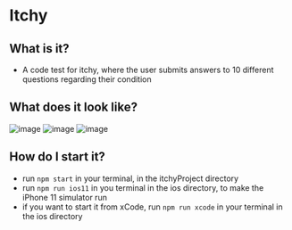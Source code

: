 # Itchy

## What is it?

- A code test for itchy, where the user submits answers to 10 different questions regarding their condition

## What does it look like?

![image](./assets/png/Question1.png)
![image](./assets/png/Question3.png)
![image](./assets/png/SplashScreen.png)

## How do I start it?

- run `npm start` in your terminal, in the itchyProject directory
- run `npm run ios11` in you terminal in the ios directory, to make the iPhone 11 simulator run
- if you want to start it from xCode, run `npm run xcode` in your terminal in the ios directory
